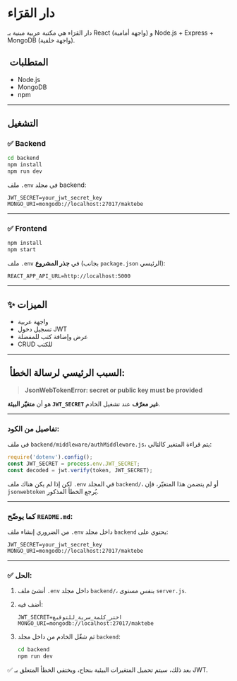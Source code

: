 # دار القرَاء

دار القرَاء هي مكتبة عربية مبنية بـ React (واجهة أمامية) و Node.js + Express + MongoDB (واجهة خلفية).

## ️ المتطلبات
- Node.js
- MongoDB
- npm

---

## التشغيل

### ✅ Backend
```bash
cd backend
npm install
npm run dev
```

 ملف `.env` في مجلد backend:

```
JWT_SECRET=your_jwt_secret_key
MONGO_URI=mongodb://localhost:27017/maktebe
```

---

### ✅ Frontend

```bash
npm install
npm start
```

 ملف `.env` في **جذر المشروع** (بجانب `package.json` الرئيسي):

```
REACT_APP_API_URL=http://localhost:5000
```

---

## ✨ الميزات

* واجهة عربية
* تسجيل دخول JWT
* عرض وإضافة كتب للمفضلة
* CRUD للكتب

---

## ️ السبب الرئيسي لرسالة الخطأ:

> **JsonWebTokenError: secret or public key must be provided**

هو أن **متغيّر البيئة `JWT_SECRET` غير معرّف** عند تشغيل الخادم.

---

###  تفاصيل من الكود:

في ملف `backend/middleware/authMiddleware.js`، يتم قراءة المتغير كالتالي:

```js
require('dotenv').config();
const JWT_SECRET = process.env.JWT_SECRET;
const decoded = jwt.verify(token, JWT_SECRET);
```

لكن إذا لم يكن هناك ملف `.env` في المجلد `backend/`، أو لم يتضمن هذا المتغيّر، فإن `jsonwebtoken` يُرجع الخطأ المذكور.

---

###  كما يوضّح `README.md`:

من الضروري إنشاء ملف `.env` داخل مجلد `backend` يحتوي على:

```env
JWT_SECRET=your_jwt_secret_key
MONGO_URI=mongodb://localhost:27017/maktebe
```

---

### ✅ الحل:

1. أنشئ ملف `.env` داخل مجلد `backend/`، بنفس مستوى `server.js`.

2. أضف فيه:

   ```env
   JWT_SECRET=اختر_كلمة_سرية_للتوقيع
   MONGO_URI=mongodb://localhost:27017/maktebe
   ```

3. ثم شغّل الخادم من داخل مجلد `backend`:

   ```bash
   cd backend
   npm run dev
   ```

✅ بعد ذلك، سيتم تحميل المتغيرات البيئية بنجاح، ويختفي الخطأ المتعلق بـ JWT.

